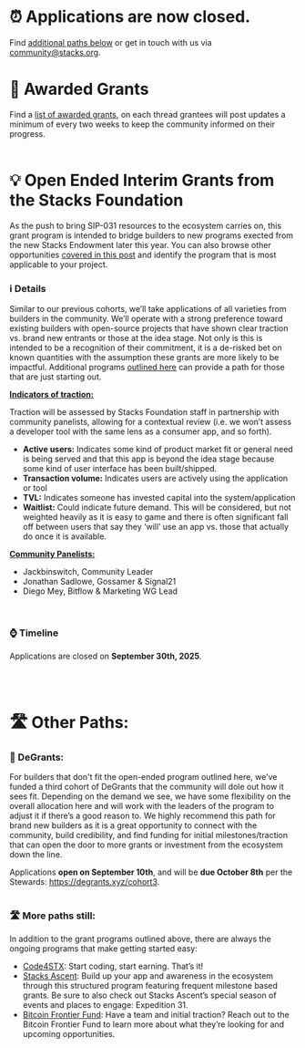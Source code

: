 # ⏰ Applications are now closed. 
Find [additional paths below](https://github.com/stacksgov/sip31-interim-grants/issues?q=is%3Aissue%20label%3A%22%F0%9F%99%8C%20Awarded%22) or get in touch with us via community@stacks.org. 
<br>

# 🙌 Awarded Grants
Find a [list of awarded grants](https://github.com/stacksgov/sip31-interim-grants/issues?q=is%3Aissue%20label%3A%22%F0%9F%99%8C%20Awarded%22), on each thread grantees will post updates a minimum of every two weeks to keep the community informed on their progress.
<br>
<br>
# 💡 Open Ended Interim Grants from the Stacks Foundation
As the push to bring SIP-031 resources to the ecosystem carries on, this grant program is intended to bridge builders to new programs exected from the new Stacks Endowment later this year. You can also browse other opportunities [covered in this post](https://stx.is/sip-31-interim-grants) and identify the program that is most applicable to your project. 

### ℹ️ Details
Similar to our previous cohorts, we’ll take applications of all varieties from builders in the community. We’ll operate with a strong preference toward existing builders with open-source projects that have shown clear traction vs. brand new entrants or those at the idea stage. Not only is this is intended to be a recognition of their commitment, it is a de-risked bet on known quantities with the assumption these grants are more likely to be impactful. Additional programs [outlined here](https://stx.is/sip-31-interim-grants) can provide a path for those that are just starting out.

<ins>**Indicators of traction:**</ins>

Traction will be assessed by Stacks Foundation staff in partnership with community panelists, allowing for a contextual review (i.e. we won’t assess a developer tool with the same lens as a consumer app, and so forth).

- **Active users:** Indicates some kind of product market fit or general need is being served and that this app is beyond the idea stage because some kind of user interface has been built/shipped.
- **Transaction volume:** Indicates users are actively using the application or tool
- **TVL:** Indicates someone has invested capital into the system/application
- **Waitlist:** Could indicate future demand. This will be considered, but not weighted heavily as it is easy to game and there is often significant fall off between users that say they ‘will’ use an app vs. those that actually do once it is available.

<ins>**Community Panelists:**</ins>
- Jackbinswitch, Community Leader
- Jonathan Sadlowe, Gossamer & Signal21
- Diego Mey, Bitflow & Marketing WG Lead

<br>

### ⌚ Timeline
Applications are closed on **September 30th, 2025**. 
<br>

<br><br>

# 🛣️ Other Paths: 
### **🧡 DeGrants:**
For builders that don't fit the open-ended program outlined here, we’ve funded a third cohort of DeGrants that the community will dole out how it sees fit. Depending on the demand we see, we have some flexibility on the overall allocation here and will work with the leaders of the program to adjust it if there’s a good reason to. We highly recommend this path for brand new builders as it is a great opportunity to connect with the community, build credibility, and find funding for initial milestones/traction that can open the door to more grants or investment from the ecosystem down the line.

Applications **open on September 10th**, and will be **due October 8th** per the Stewards: https://degrants.xyz/cohort3.
<br><br>

### 🛣️ More paths still:
In addition to the grant programs outlined above, there are always the ongoing programs that make getting started easy:
- [Code4STX](https://stacks.org/code-for-stx): Start coding, start earning. That’s it!
- [Stacks Ascent](https://stacks.org/ascent): Build up your app and awareness in the ecosystem through this structured program featuring frequent milestone based grants. Be sure to also check out Stacks Ascent’s special season of events and places to engage: Expedition 31.
- [Bitcoin Frontier Fund](https://btcfrontier.fund/): Have a team and initial traction? Reach out to the Bitcoin Frontier Fund to learn more about what they’re looking for and upcoming opportunities.
